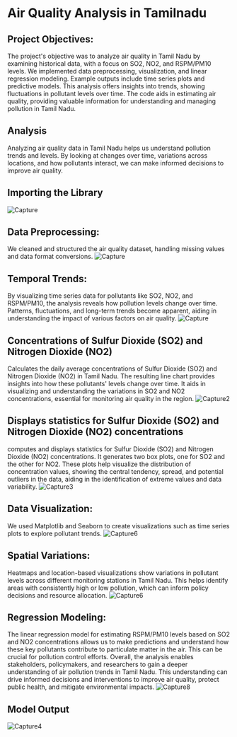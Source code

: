 # Air Quality Analysis in Tamilnadu

## Project Objectives:
The project's objective was to analyze air quality in Tamil Nadu by examining historical data, with a focus on SO2, NO2, and RSPM/PM10 levels. We implemented data preprocessing, visualization, and linear regression modeling. Example outputs include time series plots and predictive models.
This analysis offers insights into trends, showing fluctuations in pollutant levels over time. The code aids in estimating air quality, providing valuable information for understanding and managing pollution in Tamil Nadu.

## Analysis
Analyzing air quality data in Tamil Nadu helps us understand pollution trends and levels. By looking at changes over time, variations across locations, and how pollutants interact, we can make informed decisions to improve air quality.

## Importing the Library
![Capture](https://github.com/shushanth2003/Naan_Mudhalvan/assets/103485945/be49ef09-7d2a-4a7f-a455-ae359ab6f013)

## Data Preprocessing:
We cleaned and structured the air quality dataset, handling missing values and data format conversions.
![Capture](https://github.com/shushanth2003/Naan_Mudhalvan/assets/103485945/8ae883fb-6f52-4372-8725-b64cf530e039)

## Temporal Trends:
By visualizing time series data for pollutants like SO2, NO2, and RSPM/PM10, the analysis reveals how pollution levels change over time. Patterns, fluctuations, and long-term trends become apparent, aiding in understanding the impact of various factors on air quality.
![Capture](https://github.com/shushanth2003/Naan_Mudhalvan/assets/103485945/4223b5d0-3585-41f2-a1dc-c6a068954e81)

## Concentrations of Sulfur Dioxide (SO2) and Nitrogen Dioxide (NO2)
Calculates the daily average concentrations of Sulfur Dioxide (SO2) and Nitrogen Dioxide (NO2) in Tamil Nadu. The resulting line chart provides insights into how these pollutants' levels change over time. It aids in visualizing and understanding the variations in SO2 and NO2 concentrations, essential for monitoring air quality in the region.
![Capture2](https://github.com/shushanth2003/Naan_Mudhalvan/assets/103485945/827726f9-c175-44d5-97e0-83be717bf6df)

## Displays statistics for Sulfur Dioxide (SO2) and Nitrogen Dioxide (NO2) concentrations
computes and displays statistics for Sulfur Dioxide (SO2) and Nitrogen Dioxide (NO2) concentrations. It generates two box plots, one for SO2 and the other for NO2. These plots help visualize the distribution of concentration values, showing the central tendency, spread, and potential outliers in the data, aiding in the identification of extreme values and data variability.
![Capture3](https://github.com/shushanth2003/Naan_Mudhalvan/assets/103485945/8bd80e07-c0e8-4ffc-bf11-a667ed657a5e)

## Data Visualization:
We used Matplotlib and Seaborn to create visualizations such as time series plots to explore pollutant trends.
![Capture6](https://github.com/shushanth2003/Naan_Mudhalvan/assets/103485945/86729aba-4c59-45e2-a938-cc4698367c3c)

## Spatial Variations:
Heatmaps and location-based visualizations show variations in pollutant levels across different monitoring stations in Tamil Nadu. This helps identify areas with consistently high or low pollution, which can inform policy decisions and resource allocation.
![Capture6](https://github.com/shushanth2003/Naan_Mudhalvan/assets/103485945/064dd6e6-457f-45e0-82c3-a742a5c62161)

## Regression Modeling:
The linear regression model for estimating RSPM/PM10 levels based on SO2 and NO2 concentrations allows us to make predictions and understand how these key pollutants contribute to particulate matter in the air. This can be crucial for pollution control efforts.
Overall, the analysis enables stakeholders, policymakers, and researchers to gain a deeper understanding of air pollution trends in Tamil Nadu. This understanding can drive informed decisions and interventions to improve air quality, protect public health, and mitigate environmental impacts.
![Capture8](https://github.com/shushanth2003/Naan_Mudhalvan/assets/103485945/0835da0a-5668-4312-8924-1b2b4fc4ed02)

## Model Output
![Capture4](https://github.com/shushanth2003/Naan_Mudhalvan/assets/103485945/47e4143f-0d8e-4579-bb87-44743d3bbb04)



